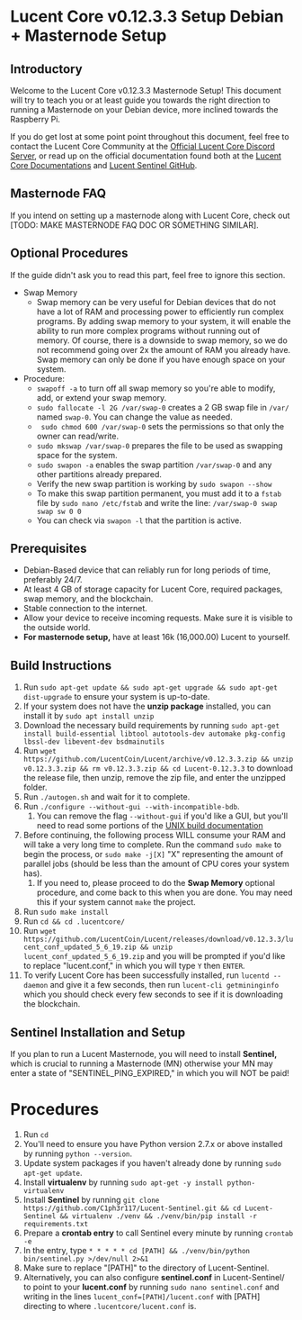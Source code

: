 # Lucent Core v0.12.3.3 Setup Debian + Masternode Setup #
## Introductory ##

Welcome to the Lucent Core v0.12.3.3 Masternode Setup! This document will try to teach you or at least guide you towards the right direction to running a Masternode on your Debian device, more inclined towards the Raspberry Pi.

If you do get lost at some point point throughout this document, feel free to contact the Lucent Core Community at the [Official Lucent Core Discord Server](https://discord.gg/28Vbdeq), or read up on the official documentation found both at the [Lucent Core Documentations](https://github.com/LucentCoin/Lucent/tree/master/doc) and [Lucent Sentinel GitHub](https://github.com/C1ph3r117/Lucent-Sentinel).

## Masternode FAQ ##

If you intend on setting up a masternode along with Lucent Core, check out [TODO: MAKE MASTERNODE FAQ DOC OR SOMETHING SIMILAR].

## Optional Procedures ##

If the guide didn't ask you to read this part, feel free to ignore this section.

* Swap Memory
  * Swap memory can be very useful for Debian devices that do not have a lot of RAM and processing power to efficiently run complex programs. By adding swap memory to your system, it will enable the ability to run more complex programs without running out of memory. Of course, there is a downside to swap memory, so we do not recommend going over 2x the amount of RAM you already have. Swap memory can only be done if you have enough space on your system.
* Procedure:
  * `swapoff -a` to turn off all swap memory so you're able to modify, add, or extend your swap memory.
  * `sudo fallocate -l 2G /var/swap-0` creates a 2 GB swap file in `/var/` named `swap-0`. You can change the value as needed.
  * ` sudo chmod 600 /var/swap-0` sets the permissions so that only the owner can read/write.
  * `sudo mkswap /var/swap-0` prepares the file to be used as swapping space for the system.
  * `sudo swapon -a` enables the swap partition `/var/swap-0` and any other partitions already prepared.
  * Verify the new swap partition is working by `sudo swapon --show`
  * To make this swap partition permanent, you must add it to a `fstab` file by `sudo nano /etc/fstab` and write the line: `/var/swap-0 swap swap sw 0 0`
  * You can check via `swapon -l` that the partition is active.
 
## Prerequisites ##
* Debian-Based device that can reliably run for long periods of time, preferably 24/7.
* At least 4 GB of storage capacity for Lucent Core, required packages, swap memory, and the blockchain.
* Stable connection to the internet.
 * Allow your device to receive incoming requests. Make sure it is visible to the outside world.
* **For masternode setup,** have at least 16k (16,000.00) Lucent to yourself.

## Build Instructions ##
1. Run `sudo apt-get update && sudo apt-get upgrade && sudo apt-get dist-upgrade` to ensure your system is up-to-date.
2. If your system does not have the **unzip package** installed, you can install it by `sudo apt install unzip`
3. Download the necessary build requirements by running `sudo apt-get install build-essential libtool autotools-dev automake pkg-config lbssl-dev libevent-dev bsdmainutils`
4. Run `wget https://github.com/LucentCoin/Lucent/archive/v0.12.3.3.zip && unzip v0.12.3.3.zip && rm v0.12.3.3.zip && cd Lucent-0.12.3.3` to download the release file, then unzip, remove the zip file, and enter the unzipped folder.
5. Run `./autogen.sh` and wait for it to complete.
6. Run `./configure --without-gui --with-incompatible-bdb`.
   1. You can remove the flag `--without-gui` if you'd like a GUI, but you'll need to read some portions of the [UNIX build documentation](https://github.com/LucentCoin/Lucent/blob/master/doc/build-unix.md)
7. Before continuing, the following process WILL consume your RAM and will take a very long time to complete. Run the command `sudo make` to begin the process, or `sudo make -j[X]` "X" representing the amount of parallel jobs (should be less than the amount of CPU cores your system has).
   1. If you need to, please proceed to do the **Swap Memory** optional procedure, and come back to this when you are done. You may need this if your system cannot `make` the project.
8. Run `sudo make install`
9. Run `cd && cd .lucentcore/`
10. Run `wget https://github.com/LucentCoin/Lucent/releases/download/v0.12.3.3/lucent_conf_updated_5_6_19.zip && unzip lucent_conf_updated_5_6_19.zip` and you will be prompted if you'd like to replace "lucent.conf," in which you will type `Y` then `ENTER`.
11. To verify Lucent Core has been successfully installed, run `lucentd --daemon` and give it a few seconds, then run `lucent-cli getmininginfo` which you should check every few seconds to see if it is downloading the blockchain.

## Sentinel Installation and Setup ##
If you plan to run a Lucent Masternode, you will need to install **Sentinel,** which is crucial to running a Masternode (MN) otherwise your MN may enter a state of "SENTINEL_PING_EXPIRED," in which you will NOT be paid!

# Procedures #
1. Run `cd`
2. You'll need to ensure you have Python version 2.7.x or above installed by running `python --version`.
3. Update system packages if you haven't already done by running `sudo apt-get update`.
4. Install **virtualenv** by running `sudo apt-get -y install python-virtualenv`
5. Install **Sentinel** by running `git clone https://github.com/C1ph3r117/Lucent-Sentinel.git && cd Lucent-Sentinel && virtualenv ./venv && ./venv/bin/pip install -r requirements.txt`
6. Prepare a **crontab entry** to call Sentinel every minute by running `crontab -e`
7. In the entry, type `* * * * * cd [PATH] && ./venv/bin/python bin/sentinel.py >/dev/null 2>&1`
  7. Make sure to replace "[PATH]" to the directory of Lucent-Sentinel.
8. Alternatively, you can also configure **sentinel.conf** in Lucent-Sentinel/ to point to your **lucent.conf** by running `sudo nano sentinel.conf` and writing in the lines `lucent_conf=[PATH]/lucent.conf` with [PATH] directing to where `.lucentcore/lucent.conf` is.

